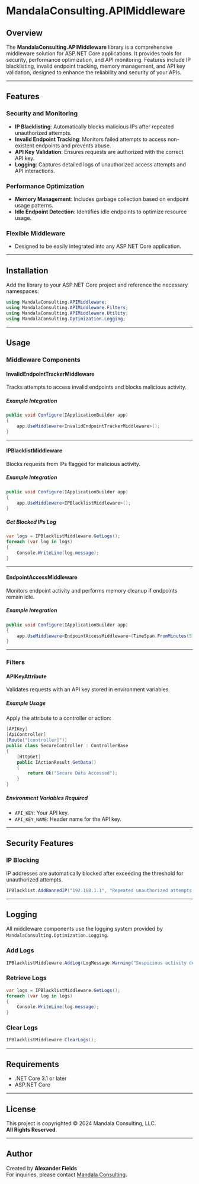 # MandalaConsulting.APIMiddleware

## Overview

The **MandalaConsulting.APIMiddleware** library is a comprehensive middleware solution for ASP.NET Core applications. It provides tools for security, performance optimization, and API monitoring. Features include IP blacklisting, invalid endpoint tracking, memory management, and API key validation, designed to enhance the reliability and security of your APIs.

---

## Features

### Security and Monitoring
- **IP Blacklisting**: Automatically blocks malicious IPs after repeated unauthorized attempts.
- **Invalid Endpoint Tracking**: Monitors failed attempts to access non-existent endpoints and prevents abuse.
- **API Key Validation**: Ensures requests are authorized with the correct API key.
- **Logging**: Captures detailed logs of unauthorized access attempts and API interactions.

### Performance Optimization
- **Memory Management**: Includes garbage collection based on endpoint usage patterns.
- **Idle Endpoint Detection**: Identifies idle endpoints to optimize resource usage.

### Flexible Middleware
- Designed to be easily integrated into any ASP.NET Core application.

---

## Installation

Add the library to your ASP.NET Core project and reference the necessary namespaces:

```csharp
using MandalaConsulting.APIMiddleware;
using MandalaConsulting.APIMiddleware.Filters;
using MandalaConsulting.APIMiddleware.Utility;
using MandalaConsulting.Optimization.Logging;
```

---

## Usage

### Middleware Components

#### **InvalidEndpointTrackerMiddleware**

Tracks attempts to access invalid endpoints and blocks malicious activity.

##### Example Integration

```csharp
public void Configure(IApplicationBuilder app)
{
    app.UseMiddleware<InvalidEndpointTrackerMiddleware>();
}
```

---

#### **IPBlacklistMiddleware**

Blocks requests from IPs flagged for malicious activity.

##### Example Integration

```csharp
public void Configure(IApplicationBuilder app)
{
    app.UseMiddleware<IPBlacklistMiddleware>();
}
```

##### Get Blocked IPs Log

```csharp
var logs = IPBlacklistMiddleware.GetLogs();
foreach (var log in logs)
{
    Console.WriteLine(log.message);
}
```

---

#### **EndpointAccessMiddleware**

Monitors endpoint activity and performs memory cleanup if endpoints remain idle.

##### Example Integration

```csharp
public void Configure(IApplicationBuilder app)
{
    app.UseMiddleware<EndpointAccessMiddleware>(TimeSpan.FromMinutes(5), true);
}
```

---

### Filters

#### **APIKeyAttribute**

Validates requests with an API key stored in environment variables.

##### Example Usage

Apply the attribute to a controller or action:

```csharp
[APIKey]
[ApiController]
[Route("[controller]")]
public class SecureController : ControllerBase
{
    [HttpGet]
    public IActionResult GetData()
    {
        return Ok("Secure Data Accessed");
    }
}
```

##### Environment Variables Required
- `API_KEY`: Your API key.
- `API_KEY_NAME`: Header name for the API key.

---

## Security Features

### IP Blocking
IP addresses are automatically blocked after exceeding the threshold for unauthorized attempts.

```csharp
IPBlacklist.AddBannedIP("192.168.1.1", "Repeated unauthorized attempts.");
```

---

## Logging

All middleware components use the logging system provided by `MandalaConsulting.Optimization.Logging`.

### Add Logs

```csharp
IPBlacklistMiddleware.AddLog(LogMessage.Warning("Suspicious activity detected."));
```

### Retrieve Logs

```csharp
var logs = IPBlacklistMiddleware.GetLogs();
foreach (var log in logs)
{
    Console.WriteLine(log.message);
}
```

### Clear Logs

```csharp
IPBlacklistMiddleware.ClearLogs();
```

---

## Requirements

- .NET Core 3.1 or later
- ASP.NET Core

---

## License

This project is copyrighted © 2024 Mandala Consulting, LLC.  
**All Rights Reserved**.

---

## Author

Created by **Alexander Fields**  
For inquiries, please contact [Mandala Consulting](https://mandalaconsulting.com).
